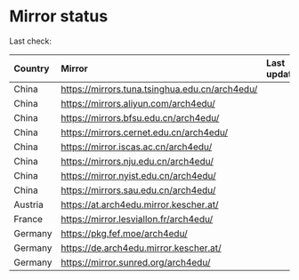 <script src="./time.js"></script>
# Mirror status
Last check: <script type="text/javascript">localize(1718303213.7676284);</script>

|Country|Mirror|Last update|
|:------|:-----|:----------|
|China|https://mirrors.tuna.tsinghua.edu.cn/arch4edu/|<script type="text/javascript">localize(1718260485);</script>|
|China|https://mirrors.aliyun.com/arch4edu/|<script type="text/javascript">localize(1718260485);</script>|
|China|https://mirrors.bfsu.edu.cn/arch4edu/|<script type="text/javascript">localize(1718260485);</script>|
|China|https://mirrors.cernet.edu.cn/arch4edu/|<script type="text/javascript">localize(1718260485);</script>|
|China|https://mirror.iscas.ac.cn/arch4edu/|<script type="text/javascript">localize(1718260485);</script>|
|China|https://mirrors.nju.edu.cn/arch4edu/|<script type="text/javascript">localize(1718217797);</script>|
|China|https://mirror.nyist.edu.cn/arch4edu/|<script type="text/javascript">localize(1718260485);</script>|
|China|https://mirrors.sau.edu.cn/arch4edu/|<script type="text/javascript">localize(1718260485);</script>|
|Austria|https://at.arch4edu.mirror.kescher.at/|<script type="text/javascript">localize(1718260485);</script>|
|France|https://mirror.lesviallon.fr/arch4edu/|<script type="text/javascript">localize(1718260485);</script>|
|Germany|https://pkg.fef.moe/arch4edu/|<script type="text/javascript">localize(1718260485);</script>|
|Germany|https://de.arch4edu.mirror.kescher.at/|<script type="text/javascript">localize(1718260485);</script>|
|Germany|https://mirror.sunred.org/arch4edu/|<script type="text/javascript">localize(1718260485);</script>|

<script src="./tablefilter/tablefilter.js"></script>
<script src="./table.js"></script>